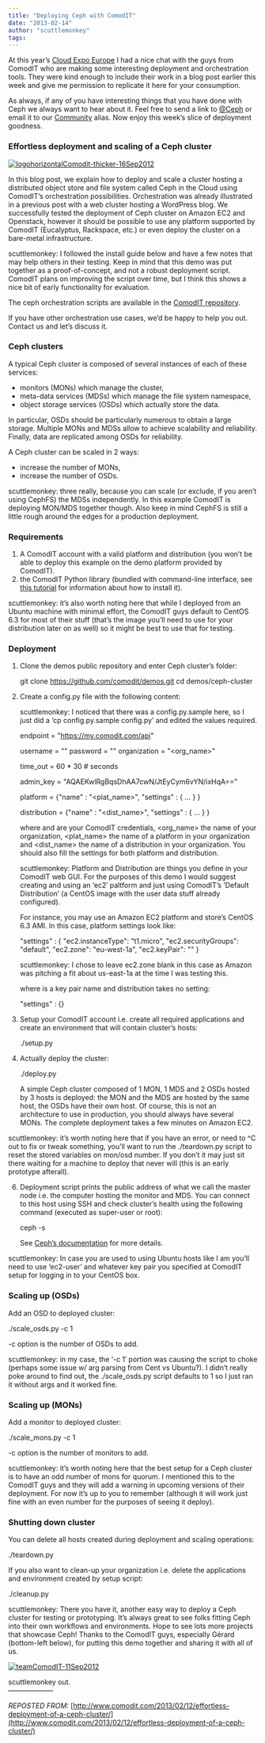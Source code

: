 ```yaml
---
title: "Deploying Ceph with ComodIT"
date: "2013-02-14"
author: "scuttlemonkey"
tags: 
---
```


At this year’s [Cloud Expo Europe](http://www.cloudexpoeurope.com/) I had a nice chat with the guys from ComodIT who are making some interesting deployment and orchestration tools. They were kind enough to include their work in a blog post earlier this week and give me permission to replicate it here for your consumption.

As always, if any of you have interesting things that you have done with Ceph we always want to hear about it. Feel free to send a link to [@Ceph](http://twitter.com/ceph) or email it to our [Community](mailto:community@inktank.com) alias. Now enjoy this week’s slice of deployment goodness.  

### Effortless deployment and scaling of a Ceph cluster

[![](images/logohorizontalComodit-thicker-16Sep2012-300x80.png "logohorizontalComodit-thicker-16Sep2012")](http://www.comodit.com/)

In this blog post, we explain how to deploy and scale a cluster hosting a distributed object store and file system called Ceph in the Cloud using ComodIT’s orchestration possibilities. Orchestration was already illustrated in a previous post with a web cluster hosting a WordPress blog. We successfully tested the deployment of Ceph cluster on Amazon EC2 and Openstack, however it should be possible to use any platform supported by ComodIT (Eucalyptus, Rackspace, etc.) or even deploy the cluster on a bare-metal infrastructure.

scuttlemonkey: I followed the install guide below and have a few notes that may help others in their testing. Keep in mind that this demo was put together as a proof-of-concept, and not a robust deployment script. ComodIT plans on improving the script over time, but I think this shows a nice bit of early functionality for evaluation.

The ceph orchestration scripts are available in the [ComodIT repository](https://github.com/comodit).

If you have other orchestration use cases, we’d be happy to help you out. Contact us and let’s discuss it.

### Ceph clusters

A typical Ceph cluster is composed of several instances of each of these services:

- monitors (MONs) which manage the cluster,
- meta-data services (MDSs) which manage the file system namespace,
- object storage services (OSDs) which actually store the data.

In particular, OSDs should be particularly numerous to obtain a large storage. Multiple MONs and MDSs allow to achieve scalability and reliability. Finally, data are replicated among OSDs for reliability.

A Ceph cluster can be scaled in 2 ways:

- increase the number of MONs,
- increase the number of OSDs.

scuttlemonkey: three really, because you can scale (or exclude, if you aren’t using CephFS) the MDSs independently. In this example ComodIT is deploying MON/MDS together though. Also keep in mind CephFS is still a little rough around the edges for a production deployment.

### Requirements

1. A ComodIT account with a valid platform and distribution (you won’t be able to deploy this example on the demo platform provided by ComodIT).
2. the ComodIT Python library (bundled with command-line interface, see [this tutorial](http://www.comodit.com/resources/tutorials/cli.html) for information about how to install it).

scuttlemonkey: it’s also worth noting here that while I deployed from an Ubuntu machine with minimal effort, the ComodIT guys default to CentOS 6.3 for most of their stuff (that’s the image you’ll need to use for your distribution later on as well) so it might be best to use that for testing.

### Deployment

1. Clone the demos public repository and enter Ceph cluster’s folder:
    
     git clone https://github.com/comodit/demos.git
     cd demos/ceph-cluster
    
2. Create a config.py file with the following content:
    
    scuttlemonkey: I noticed that there was a config.py.sample here, so I just did a ‘cp config.py.sample config.py’ and edited the values required.
    
     endpoint = "https://my.comodit.com/api"
    
     username = "<user>"
     password = "<password>"
     organization = "<org\_name>"
    
     time\_out = 60 \* 30  # seconds
    
     admin\_key = "AQAEKwlRgBqsDhAA7cwN/JtEyCym6vYN/ixHqA=="
    
     platform = {"name" : "<plat\_name>",
                 "settings" : { ... }
                }
    
     distribution = {"name" : "<dist\_name>",
                     "settings" : { ... }
                    }
    
    where <user> and <password> are your ComodIT credentials, <org\_name> the name of your organization, <plat\_name> the name of a platform in your organization and <dist\_name> the name of a distribution in your organization. You should also fill the settings for both platform and distribution.
    
    scuttlemonkey: Platform and Distribution are things you define in your ComodIT web GUI. For the purposes of this demo I would suggest creating and using an ‘ec2′ paltform and just using ComodIT’s ‘Default Distribution’ (a CentOS image with the user data stuff already configured).
    
    For instance, you may use an Amazon EC2 platform and store’s CentOS 6.3 AMI. In this case, platform settings look like:
    
     "settings" : {
                  "ec2.instanceType": "t1.micro",
                  "ec2.securityGroups": "default",
                  "ec2.zone": "eu-west-1a",
                  "ec2.keyPair": "<key name>"
                  }
    
    scuttlemonkey: I chose to leave ec2.zone blank in this case as Amazon was pitching a fit about us-east-1a at the time I was testing this.
    
    where <key name> is a key pair name and distribution takes no setting:
    
     "settings" : {}
    
3. Setup your ComodIT account i.e. create all required applications and create an environment that will contain cluster’s hosts:
    
    ./setup.py
    
4. Actually deploy the cluster:
    
    ./deploy.py
    
    A simple Ceph cluster composed of 1 MON, 1 MDS and 2 OSDs hosted by 3 hosts is deployed: the MON and the MDS are hosted by the same host, the OSDs have their own host. Of course, this is not an architecture to use in production, you should always have several MONs. The complete deployment takes a few minutes on Amazon EC2.
    

scuttlemonkey: it’s worth noting here that if you have an error, or need to ^C out to fix or tweak something, you’ll want to run the ./teardown.py script to reset the stored variables on mon/osd number. If you don’t it may just sit there waiting for a machine to deploy that never will (this is an early prototype afterall).

6. Deployment script prints the public address of what we call the master node i.e. the computer hosting the monitor and MDS. You can connect to this host using SSH and check cluster’s health using the following command (executed as super-user or root):
    
    ceph -s
    
    See [Ceph’s documentation](http://ceph.com/docs/master/rados/operations/monitoring/#checking-a-cluster-s-status) for more details.
    

scuttlemonkey: In case you are used to using Ubuntu hosts like I am you’ll need to use ‘ec2-user’ and whatever key pair you specified at ComodIT setup for logging in to your CentOS box.

### Scaling up (OSDs)

Add an OSD to deployed cluster:

./scale\_osds.py -c 1

\-c option is the number of OSDs to add.

scuttlemonkey: in my case, the ‘-c 1′ portion was causing the script to choke (perhaps some issue w/ arg parsing from Cent vs Ubuntu?). I didn’t really poke around to find out, the ./scale\_osds.py script defaults to 1 so I just ran it without args and it worked fine.

### Scaling up (MONs)

Add a monitor to deployed cluster:

./scale\_mons.py -c 1

\-c option is the number of monitors to add.

scuttlemonkey: it’s worth noting here that the best setup for a Ceph cluster is to have an odd number of mons for quorum. I mentioned this to the ComodIT guys and they will add a warning in upcoming versions of their deployment. For now it’s up to you to remember (although it will work just fine with an even number for the purposes of seeing it deploy).

### Shutting down cluster

You can delete all hosts created during deployment and scaling operations:

./teardown.py

If you also want to clean-up your organization i.e. delete the applications and environment created by setup script:

./cleanup.py

scuttlemonkey: There you have it, another easy way to deploy a Ceph cluster for testing or prototyping. It’s always great to see folks fitting Ceph into their own workflows and environments. Hope to see lots more projects that showcase Ceph! Thanks to the ComodIT guys, especially Gérard (bottom-left below), for putting this demo together and sharing it with all of us.

[![](images/teamComodIT-11Sep2012-292x220.png "teamComodIT-11Sep2012")](http://ceph.com/wp-content/uploads/2013/02/teamComodIT-11Sep2012.png)

scuttlemonkey out.  
——————–

_REPOSTED FROM:_ [http://www.comodit.com/2013/02/12/effortless-deployment-of-a-ceph-cluster/](http://www.comodit.com/2013/02/12/effortless-deployment-of-a-ceph-cluster/)

